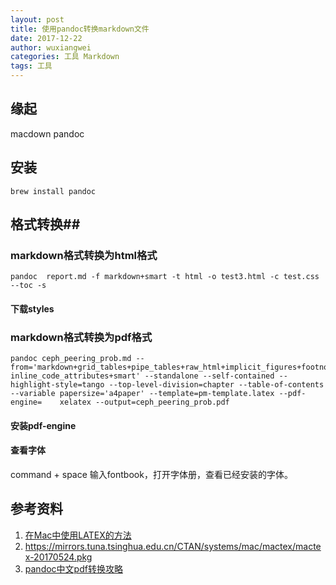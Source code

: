 ```yaml
---
layout: post
title: 使用pandoc转换markdown文件
date: 2017-12-22
author: wuxiangwei
categories: 工具 Markdown
tags: 工具
---
```



## 缘起 ##

macdown
pandoc

## 安装 ##

``` shell
brew install pandoc
```

## 格式转换##

### markdown格式转换为html格式 ###

``` shell
pandoc  report.md -f markdown+smart -t html -o test3.html -c test.css --toc -s
```

#### 下载styles ####


### markdown格式转换为pdf格式 ###

``` shell
pandoc ceph_peering_prob.md --from='markdown+grid_tables+pipe_tables+raw_html+implicit_figures+footnotes+intraword_underscores+auto_identifiers-inline_code_attributes+smart' --standalone --self-contained --highlight-style=tango --top-level-division=chapter --table-of-contents --variable papersize='a4paper' --template=pm-template.latex --pdf-engine=    xelatex --output=ceph_peering_prob.pdf
```
#### 安装pdf-engine ####



#### 查看字体 ####

command + space
输入fontbook，打开字体册，查看已经安装的字体。

## 参考资料 ##

1. [在Mac中使用LATEX的方法](http://www.hanlindong.com/2017/latex-on-mac/)
2. https://mirrors.tuna.tsinghua.edu.cn/CTAN/systems/mac/mactex/mactex-20170524.pkg
3. [pandoc中文pdf转换攻略](https://afoo.me/posts/2013-07-10-how-to-transform-chinese-pdf-with-pandoc.html)


